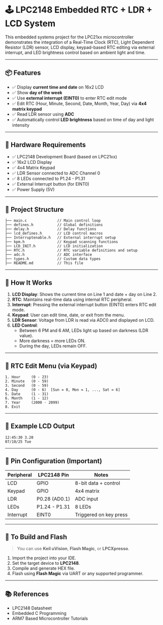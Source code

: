 # 🕹️ LPC2148 Embedded RTC + LDR + LCD System

This embedded systems project for the LPC21xx microcontroller demonstrates the integration of a Real-Time Clock (RTC), Light Dependent Resistor (LDR) sensor, LCD display, keypad-based RTC editing via external interrupt, and LED brightness control based on ambient light and time.

---

## 📦 Features

- ✅ Display **current time and date** on 16x2 LCD
- ✅ Show **day of the week**
- ✅ Use **external interrupt (EINT0)** to enter RTC edit mode
- ✅ Edit RTC (Hour, Minute, Second, Date, Month, Year, Day) via **4x4 matrix keypad**
- ✅ Read LDR sensor using **ADC**
- ✅ Automatically control **LED brightness** based on time of day and light intensity

---

## 🔧 Hardware Requirements

- ✅ LPC2148 Development Board (based on LPC21xx)
- ✅ 16x2 LCD Display
- ✅ 4x4 Matrix Keypad
- ✅ LDR Sensor connected to ADC Channel 0
- ✅ 8 LEDs connected to P1.24 - P1.31
- ✅ External Interrupt button (for EINT0)
- ✅ Power Supply (5V)

---

## 📁 Project Structure

```
├── main.c              // Main control loop
├── defines.h           // Global definitions
├── delay.h             // Delay functions
├── lcd_defines.h       // LCD control macros
├── Interruptenable.h   // External interrupt setup
├── kpm.h               // Keypad scanning functions
├── LCD_INIT.h          // LCD initialization
├── RTC.h               // RTC variable definitions and setup
├── adc.h               // ADC interface
├── types.h             // Custom data types
├── README.md           // This file
```

---

## 🚀 How It Works

1. **LCD Display**: Shows the current time on Line 1 and date + day on Line 2.
2. **RTC**: Maintains real-time data using internal RTC peripheral.
3. **Interrupt**: Pressing the external interrupt button (EINT0) enters RTC edit mode.
4. **Keypad**: User can edit time, date, or exit from the menu.
5. **LDR Sensor**: Voltage from LDR is read via ADC0 and displayed on LCD.
6. **LED Control**:
    - Between 6 PM and 6 AM, LEDs light up based on darkness (LDR value).
    - More darkness = more LEDs ON.
    - During the day, LEDs remain OFF.

---

## 🔢 RTC Edit Menu (via Keypad)

```
1. Hour     (0 - 23)
2. Minute   (0 - 59)
3. Second   (0 - 59)
4. Day      (0 - 6)  [Sun = 0, Mon = 1, ..., Sat = 6]
5. Date     (1 - 31)
6. Month    (1 - 12)
7. Year     (2000 - 2099)
8. Exit
```

---

## 📸 Example LCD Output

```
12:45:30 3.20
07/10/25 Tue
```

---

## 🔌 Pin Configuration (Important)

| Peripheral | LPC2148 Pin  | Notes                 |
|------------|--------------|-----------------------|
| LCD        | GPIO         | 8-bit data + control  |
| Keypad     | GPIO         | 4x4 matrix            |
| LDR        | P0.28 (AD0.1)| ADC input             |
| LEDs       | P1.24 - P1.31| 8 LEDs                |
| Interrupt  | EINT0        | Triggered on key press|

---

## 🔨 To Build and Flash

> You can use **Keil uVision**, **Flash Magic**, or **LPCXpresso**.

1. Import the project into your IDE.
2. Set the target device to **LPC2148**.
3. Compile and generate HEX file.
4. Flash using **Flash Magic** via UART or any supported programmer.

___


## 📚 References

- LPC2148 Datasheet
- Embedded C Programming
- ARM7 Based Microcontroller Tutorials
